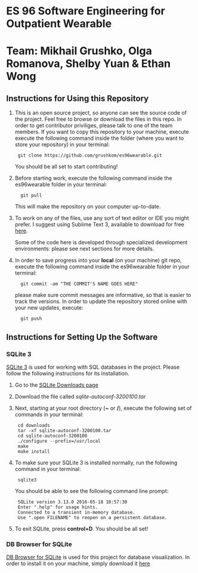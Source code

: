 # ES 96 Software Engineering for Outpatient Wearable
# Team: Mikhail Grushko, Olga Romanova, Shelby Yuan & Ethan Wong

## Instructions for Using this Repository

1. This is an open source project, so anyone can see the source code of the project. Feel free to browse or download the files in this repo. In order to get contributor priviliges, please talk to one of the team members.
    If you want to copy this repository to your machine, execute execute the following command inside the folder (where you want to store your repository) in your terminal: 

        git clone https://github.com/grushkom/es96wearable.git
    
    You should be all set to start contributing!

2. Before starting work, execute the following command inside the es96wearable folder in your terminal:

         git pull

    This will make the repository on your computer up-to-date.

3. To work on any of the files, use any sort of text editor or IDE you might 
prefer. I suggest using Sublime Text 3, available to download for free [here](https://www.sublimetext.com/3). 

    Some of the code here is developed through specialized development environments: please see next sections for more details.

4. In order to save progress into your **local** (on your machine) git repo, execute the following command inside the es96wearable folder in your terminal: 

         git commit -am "THE COMMIT'S NAME GOES HERE"

    please make sure commit messages are informative, so that is easier to track the versions.
    In order to update the repository stored online with your new updates, execute: 
    
         git push
         
## Instructions for Setting Up the Software

### SQLite 3

[SQLite 3](http://sqlite.org/index.html) is used for working with SQL databases in the project. Please follow the following instructions for its installation.

1. Go to the [SQLite Downloads page](http://sqlite.org/download.html)
2. Download the file called *sqlite-autoconf-3200100.tar*
3. Next, starting at your root directory (**~** or **/**), execute the following set of commands in your terminal:

        cd downloads
        tar -xf sqlite-autoconf-3200100.tar
        cd sqlite-autoconf-3200100
        ./configure --prefix=/usr/local
        make
        make install
4. To make sure your SQLite 3 is installed normally, run the following command in your terminal:

        sqlite3
    
    You should be able to see the following command line prompt:
    
        SQLite version 3.13.0 2016-05-18 10:57:30
        Enter ".help" for usage hints.
        Connected to a transient in-memory database.
        Use ".open FILENAME" to reopen on a persistent database.
        
5. To exit SQLite, press **control+D**. You should be all set!

### DB Browser for SQLite

[DB Browser for SQLite](http://sqlitebrowser.org) is used for this project for database visualization. In order to install it on your machine, simply download it [here](http://sqlitebrowser.org)